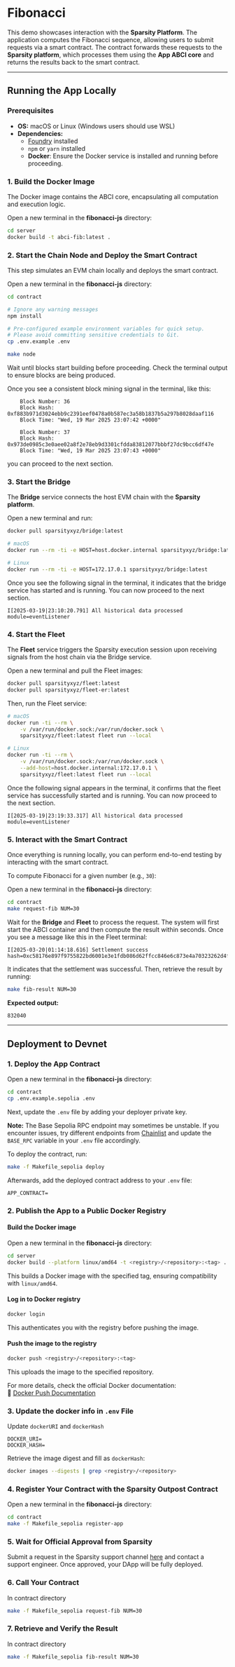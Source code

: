 
# Fibonacci  

This demo showcases interaction with the **Sparsity Platform**. The application computes the Fibonacci sequence, allowing users to submit requests via a smart contract. The contract forwards these requests to the **Sparsity platform**, which processes them using the **App ABCI core** and returns the results back to the smart contract.  

---

## Running the App Locally  

### Prerequisites  
- **OS:** macOS or Linux (Windows users should use WSL)  
- **Dependencies:**  
  - [Foundry](https://book.getfoundry.sh/) installed  
  - `npm` or `yarn` installed  
  - **Docker**: Ensure the Docker service is installed and running before proceeding.  

### 1. Build the Docker Image  
The Docker image contains the ABCI core, encapsulating all computation and execution logic.  

Open a new terminal in the **fibonacci-js** directory:  
```bash
cd server
docker build -t abci-fib:latest .
```  

### 2. Start the Chain Node and Deploy the Smart Contract  
This step simulates an EVM chain locally and deploys the smart contract.  

Open a new terminal in the **fibonacci-js** directory:  
```bash
cd contract

# Ignore any warning messages
npm install 

# Pre-configured example environment variables for quick setup.
# Please avoid committing sensitive credentials to Git.
cp .env.example .env

make node
```  

Wait until blocks start building before proceeding. Check the terminal output to ensure blocks are being produced.

Once you see a consistent block mining signal in the terminal, like this:  

```
    Block Number: 36
    Block Hash: 0xf883b971d3024ebb9c2391eef0478a0b587ec3a58b1837b5a297b8028daaf116  
    Block Time: "Wed, 19 Mar 2025 23:07:42 +0000"  

    Block Number: 37  
    Block Hash: 0x973de0985c3e0aee02a8f2e78eb9d3301cfdda83812077bbbf27dc9bcc6df47e  
    Block Time: "Wed, 19 Mar 2025 23:07:43 +0000"  
```  

you can proceed to the next section.

### 3. Start the Bridge  
The **Bridge** service connects the host EVM chain with the **Sparsity platform**.  

Open a new terminal and run:  
```bash
docker pull sparsityxyz/bridge:latest

# macOS
docker run --rm -ti -e HOST=host.docker.internal sparsityxyz/bridge:latest

# Linux
docker run --rm -ti -e HOST=172.17.0.1 sparsityxyz/bridge:latest
```  

Once you see the following signal in the terminal, it indicates that the bridge service has started and is running. You can now proceed to the next section.  

```
I[2025-03-19|23:10:20.791] All historical data processed                module=eventListener 
```  


### 4. Start the Fleet  
The **Fleet** service triggers the Sparsity execution session upon receiving signals from the host chain via the Bridge service.  

Open a new terminal and pull the Fleet images:  
```bash
docker pull sparsityxyz/fleet:latest
docker pull sparsityxyz/fleet-er:latest
```  

Then, run the Fleet service:  

```bash
# macOS
docker run -ti --rm \
    -v /var/run/docker.sock:/var/run/docker.sock \
    sparsityxyz/fleet:latest fleet run --local

# Linux
docker run -ti --rm \
    -v /var/run/docker.sock:/var/run/docker.sock \
    --add-host=host.docker.internal:172.17.0.1 \
    sparsityxyz/fleet:latest fleet run --local
```  

Once the following signal appears in the terminal, it confirms that the fleet service has successfully started and is running. You can now proceed to the next section.  

```
I[2025-03-19|23:19:33.317] All historical data processed                module=eventListener 
```  

### 5. Interact with the Smart Contract  
Once everything is running locally, you can perform end-to-end testing by interacting with the smart contract.  

To compute Fibonacci for a given number (e.g., `30`):  

Open a new terminal in the **fibonacci-js** directory:  
```bash
cd contract
make request-fib NUM=30
```   

Wait for the **Bridge** and **Fleet** to process the request. The system will first start the ABCI container and then compute the result within seconds. Once you see a message like this in the Fleet terminal:

```
I[2025-03-20|01:14:18.616] Settlement success                           hash=0xc58176e897f9755822bd6001e3e1fdb086d62ffcc846e6c873e4a70323262d4f
```

It indicates that the settlement was successful. Then, retrieve the result by running:  

```bash
make fib-result NUM=30
```  

**Expected output:**  

```bash
832040
```  

---

## Deployment to Devnet  

### 1. Deploy the App Contract  

Open a new terminal in the **fibonacci-js** directory:

```bash
cd contract
cp .env.example.sepolia .env
```

Next, update the `.env` file by adding your deployer private key.

**Note:** The Base Sepolia RPC endpoint may sometimes be unstable. If you encounter issues, try different endpoints from [Chainlist](https://chainlist.org/chain/84532) and update the `BASE_RPC` variable in your `.env` file accordingly.

To deploy the contract, run:  
```bash
make -f Makefile_sepolia deploy
```

Afterwards, add the deployed contract address to your `.env` file:
```
APP_CONTRACT=
```

### 2. Publish the App to a Public Docker Registry  
#### Build the Docker image  
Open a new terminal in the **fibonacci-js** directory:
```bash
cd server
docker build --platform linux/amd64 -t <registry>/<repository>:<tag> .
```
This builds a Docker image with the specified tag, ensuring compatibility with `linux/amd64`.  

#### Log in to Docker registry  
```bash
docker login
```
This authenticates you with the registry before pushing the image.  

#### Push the image to the registry  
```bash
docker push <registry>/<repository>:<tag>
```
This uploads the image to the specified repository.  

For more details, check the official Docker documentation:  
🔗 [Docker Push Documentation](https://docs.docker.com/engine/reference/commandline/push/)


### 3. Update the docker info in `.env` File 
Update `dockerURI` and `dockerHash`
```
DOCKER_URI=
DOCKER_HASH=
```

Retrieve the image digest and fill as `dockerHash`:  

```bash
docker images --digests | grep <registry>/<repository>
```  

### 4. Register Your Contract with the Sparsity Outpost Contract  

Open a new terminal in the **fibonacci-js** directory:

```bash
cd contract
make -f Makefile_sepolia register-app
```  

### 5. Wait for Official Approval from Sparsity   
Submit a request in the Sparsity support channel [here](https://discord.gg/PvS5yfPBwH) and contact a support engineer. Once approved, your DApp will be fully deployed.

### 6. Call Your Contract  
In contract directory
```bash
make -f Makefile_sepolia request-fib NUM=30
```  

### 7. Retrieve and Verify the Result  

In contract directory
```bash
make -f Makefile_sepolia fib-result NUM=30
```  
